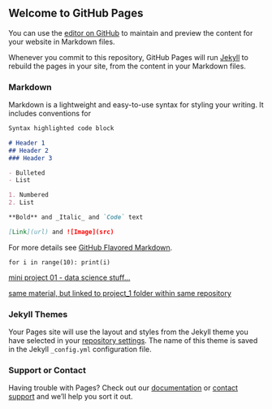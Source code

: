 ## Welcome to GitHub Pages

You can use the [editor on GitHub](https://github.com/pra-kri/2019_projects/edit/master/README.md) to maintain and preview the content for your website in Markdown files.

Whenever you commit to this repository, GitHub Pages will run [Jekyll](https://jekyllrb.com/) to rebuild the pages in your site, from the content in your Markdown files.

### Markdown

Markdown is a lightweight and easy-to-use syntax for styling your writing. It includes conventions for

```markdown
Syntax highlighted code block

# Header 1
## Header 2
### Header 3

- Bulleted
- List

1. Numbered
2. List

**Bold** and _Italic_ and `Code` text

[Link](url) and ![Image](src)
```

For more details see [GitHub Flavored Markdown](https://guides.github.com/features/mastering-markdown/).

`for i in range(10):
  print(i)`
  
[mini project 01 - data science stuff...](https://pra-kri.github.io/decision_tree_mini_project/)

[same material, but linked to project_1 folder within same repository](https://pra-kri.github.io/2019_projects/folder1/)

### Jekyll Themes

Your Pages site will use the layout and styles from the Jekyll theme you have selected in your [repository settings](https://github.com/pra-kri/2019_projects/settings). The name of this theme is saved in the Jekyll `_config.yml` configuration file.

### Support or Contact

Having trouble with Pages? Check out our [documentation](https://help.github.com/categories/github-pages-basics/) or [contact support](https://github.com/contact) and we’ll help you sort it out.
